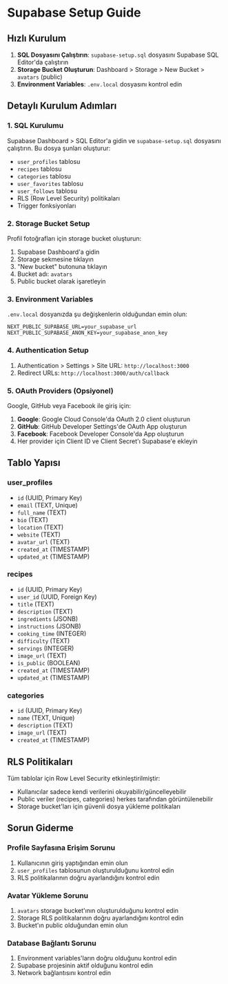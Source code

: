 # Supabase Setup Guide

## Hızlı Kurulum

1. **SQL Dosyasını Çalıştırın**: `supabase-setup.sql` dosyasını Supabase SQL Editor'da çalıştırın
2. **Storage Bucket Oluşturun**: Dashboard > Storage > New Bucket > `avatars` (public)
3. **Environment Variables**: `.env.local` dosyasını kontrol edin

## Detaylı Kurulum Adımları

### 1. SQL Kurulumu

Supabase Dashboard > SQL Editor'a gidin ve `supabase-setup.sql` dosyasını çalıştırın. Bu dosya şunları oluşturur:

- `user_profiles` tablosu
- `recipes` tablosu  
- `categories` tablosu
- `user_favorites` tablosu
- `user_follows` tablosu
- RLS (Row Level Security) politikaları
- Trigger fonksiyonları

### 2. Storage Bucket Setup

Profil fotoğrafları için storage bucket oluşturun:

1. Supabase Dashboard'a gidin
2. Storage sekmesine tıklayın
3. "New bucket" butonuna tıklayın
4. Bucket adı: `avatars`
5. Public bucket olarak işaretleyin

### 3. Environment Variables

`.env.local` dosyanızda şu değişkenlerin olduğundan emin olun:

```env
NEXT_PUBLIC_SUPABASE_URL=your_supabase_url
NEXT_PUBLIC_SUPABASE_ANON_KEY=your_supabase_anon_key
```

### 4. Authentication Setup

1. Authentication > Settings > Site URL: `http://localhost:3000`
2. Redirect URLs: `http://localhost:3000/auth/callback`

### 5. OAuth Providers (Opsiyonel)

Google, GitHub veya Facebook ile giriş için:

1. **Google**: Google Cloud Console'da OAuth 2.0 client oluşturun
2. **GitHub**: GitHub Developer Settings'de OAuth App oluşturun  
3. **Facebook**: Facebook Developer Console'da App oluşturun
4. Her provider için Client ID ve Client Secret'ı Supabase'e ekleyin

## Tablo Yapısı

### user_profiles
- `id` (UUID, Primary Key)
- `email` (TEXT, Unique)
- `full_name` (TEXT)
- `bio` (TEXT)
- `location` (TEXT)
- `website` (TEXT)
- `avatar_url` (TEXT)
- `created_at` (TIMESTAMP)
- `updated_at` (TIMESTAMP)

### recipes
- `id` (UUID, Primary Key)
- `user_id` (UUID, Foreign Key)
- `title` (TEXT)
- `description` (TEXT)
- `ingredients` (JSONB)
- `instructions` (JSONB)
- `cooking_time` (INTEGER)
- `difficulty` (TEXT)
- `servings` (INTEGER)
- `image_url` (TEXT)
- `is_public` (BOOLEAN)
- `created_at` (TIMESTAMP)
- `updated_at` (TIMESTAMP)

### categories
- `id` (UUID, Primary Key)
- `name` (TEXT, Unique)
- `description` (TEXT)
- `image_url` (TEXT)
- `created_at` (TIMESTAMP)

## RLS Politikaları

Tüm tablolar için Row Level Security etkinleştirilmiştir:

- Kullanıcılar sadece kendi verilerini okuyabilir/güncelleyebilir
- Public veriler (recipes, categories) herkes tarafından görüntülenebilir
- Storage bucket'ları için güvenli dosya yükleme politikaları

## Sorun Giderme

### Profile Sayfasına Erişim Sorunu
1. Kullanıcının giriş yaptığından emin olun
2. `user_profiles` tablosunun oluşturulduğunu kontrol edin
3. RLS politikalarının doğru ayarlandığını kontrol edin

### Avatar Yükleme Sorunu
1. `avatars` storage bucket'ının oluşturulduğunu kontrol edin
2. Storage RLS politikalarının doğru ayarlandığını kontrol edin
3. Bucket'ın public olduğundan emin olun

### Database Bağlantı Sorunu
1. Environment variables'ların doğru olduğunu kontrol edin
2. Supabase projesinin aktif olduğunu kontrol edin
3. Network bağlantısını kontrol edin 